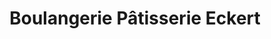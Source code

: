 ---
title: "Boulangerie Pâtisserie Eckert"
url: /boersch/boulangerie-patisserie-eckert/
shop: boulangerie
---